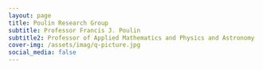 ```yaml
---
layout: page
title: Poulin Research Group
subtitle: Professor Francis J. Poulin 
subtitle2: Professor of Applied Mathematics and Physics and Astronomy
cover-img: /assets/imag/q-picture.jpg
social_media: false
---
```

